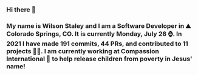 ### Hi there 👋

### My name is Wilson Staley and I am a Software Developer in ⛰ Colorado Springs, CO.  It is currently Monday, July 26 ⌚. In 2021 I have made 191 commits, 44 PRs, and contributed to 11 projects 👨‍💻. I am currently working at Compassion International 🏢 to help release children from poverty in Jesus' name!